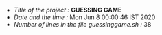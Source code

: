 - *Title of the project :* **GUESSING GAME** 
- *Date and the time :* 
Mon Jun  8 00:00:46 IST 2020
- *Number of lines in the file guessinggame.sh :* 
38
